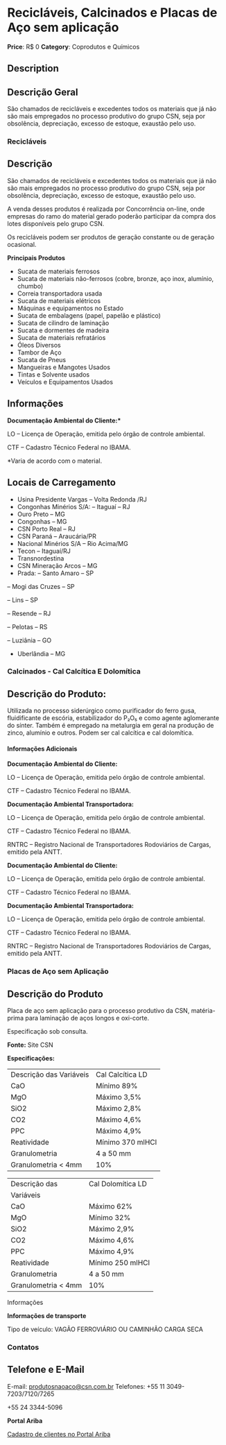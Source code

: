 # Recicláveis, Calcinados e Placas de Aço sem aplicação

**Price**: R$ 0
**Category**: Coprodutos e Químicos

## Description
## Descrição Geral

São chamados de recicláveis e excedentes todos os materiais que já não são mais empregados no processo produtivo do grupo CSN, seja por obsolência, depreciação, excesso de estoque, exaustão pelo uso.

### Recicláveis

## Descrição

São chamados de recicláveis e excedentes todos os materiais que já não são mais empregados no processo produtivo do grupo CSN, seja por obsolência, depreciação, excesso de estoque, exaustão pelo uso.

A venda desses produtos é realizada por Concorrência on-line, onde empresas do ramo do material gerado poderão participar da compra dos lotes disponíveis pelo grupo CSN.

Os recicláveis podem ser produtos de geração constante ou de geração ocasional.

**Principais Produtos**

- Sucata de materiais ferrosos
- Sucata de materiais não-ferrosos (cobre, bronze, aço inox, alumínio, chumbo)
- Correia transportadora usada
- Sucata de materiais elétricos
- Máquinas e equipamentos no Estado
- Sucata de embalagens (papel, papelão e plástico)
- Sucata de cilindro de laminação
- Sucata e dormentes de madeira
- Sucata de materiais refratários
- Óleos Diversos
- Tambor de Aço
- Sucata de Pneus
- Mangueiras e Mangotes Usados
- Tintas e Solvente usados
- Veículos e Equipamentos Usados

## Informações

**Documentação Ambiental do Cliente:\***

LO – Licença de Operação, emitida pelo órgão de controle ambiental.

CTF – Cadastro Técnico Federal no IBAMA.

\*Varia de acordo com o material.

## Locais de Carregamento

- Usina Presidente Vargas – Volta Redonda /RJ
- Congonhas Minérios S/A: – Itaguaí – RJ
- Ouro Preto – MG
- Congonhas – MG
- CSN Porto Real – RJ
- CSN Paraná – Araucária/PR
- Nacional Minérios S/A – Rio Acima/MG
- Tecon – Itaguaí/RJ
- Transnordestina
- CSN Mineração Arcos – MG
- Prada: – Santo Amaro – SP


– Mogi das Cruzes – SP


– Lins – SP


– Resende – RJ


– Pelotas – RS


– Luziânia – GO
- Uberlândia – MG

### Calcinados - Cal Calcítica E Dolomítica

## Descrição do Produto:

Utilizada no processo siderúrgico como purificador do ferro gusa, fluidificante de escória, estabilizador do P₂O₅ e como agente aglomerante do sínter. Também é empregado na metalurgia em geral na produção de zinco, alumínio e outros. Podem ser cal calcítica e cal dolomítica.

#### Informações Adicionais

**Documentação Ambiental do Cliente:**

LO – Licença de Operação, emitida pelo órgão de controle ambiental.

CTF – Cadastro Técnico Federal no IBAMA.

**Documentação Ambiental Transportadora:**

LO – Licença de Operação, emitida pelo órgão de controle ambiental.

CTF – Cadastro Técnico Federal no IBAMA.

RNTRC – Registro Nacional de Transportadores Rodoviários de Cargas, emitido pela ANTT.

**Documentação Ambiental do Cliente:**

LO – Licença de Operação, emitida pelo órgão de controle ambiental.

CTF – Cadastro Técnico Federal no IBAMA.

**Documentação Ambiental Transportadora:**

LO – Licença de Operação, emitida pelo órgão de controle ambiental.

CTF – Cadastro Técnico Federal no IBAMA.

RNTRC – Registro Nacional de Transportadores Rodoviários de Cargas, emitido pela ANTT.

### Placas de Aço sem Aplicação

## Descrição do Produto

Placa de aço sem aplicação para o processo produtivo da CSN, matéria-prima para laminação de aços longos e oxi-corte.

Especificação sob consulta.

**Fonte:** Site CSN

**Especificações:**

|     |     |
| --- | --- |
| Descrição das Variáveis | Cal Calcítica LD |
| CaO | Mínimo 89% |
| MgO | Máximo 3,5% |
| SiO2 | Máximo 2,8% |
| CO2 | Máximo 4,6% |
| PPC | Máximo 4,9% |
| Reatividade | Mínimo 370 mlHCl |
| Granulometria | 4 a 50 mm |
| Granulometria < 4mm | 10% |

|     |     |
| --- | --- |
| Descrição das | Cal Dolomítica LD |
| Variáveis |
| CaO | Máximo 62% |
| MgO | Mínimo 32% |
| SiO2 | Máximo 2,9% |
| CO2 | Máximo 4,6% |
| PPC | Máximo 4,9% |
| Reatividade | Mínimo 250 mlHCl |
| Granulometria | 4 a 50 mm |
| Granulometria < 4mm | 10% |

Informações

**Informações de transporte**

Tipo de veículo: VAGÃO FERROVIÁRIO OU CAMINHÃO CARGA SECA

### Contatos

## Telefone e E-Mail

E-mail: [produtosnaoaco@csn.com.br](mailto:produtosnaoaco@csn.com.br) Telefones: +55 11 3049-7203/7120/7265

+55 24 3344-5096

**Portal Ariba**

[Cadastro de clientes no Portal Ariba](https://www.csn.com.br/homepage/coprodutos-e-quimicos/reciclaveis-calcinados-e-placas-de-aco-sem-aplicacao/conteudo_pti.asp?idioma=0&tipo=59631&conta=45)